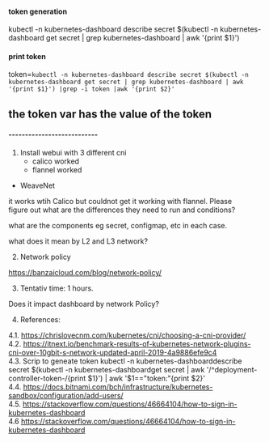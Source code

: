 #### token generation 
kubectl -n kubernetes-dashboard describe secret $(kubectl -n kubernetes-dashboard get secret | grep kubernetes-dashboard | awk '{print $1}')


#### print token
 token=`kubectl -n kubernetes-dashboard describe secret $(kubectl -n kubernetes-dashboard get secret | grep kubernetes-dashboard | awk '{print $1}') |grep -i token |awk '{print $2}'`
 
 ## the token var has the value of the token
 
#### ---------------------------

1. Install webui with 3 different cni 
	- calico worked 
	- flannel worked  
 - WeaveNet
 
it works wtih Calico but couldnot get it working with flannel. Please  
figure out what are the differences they need to run and conditions?

what are the components  eg secret, configmap, etc in each case.

 
what does it mean by L2 and L3 network?


2. Network policy 

https://banzaicloud.com/blog/network-policy/


3. Tentativ time: 1 hours. 

Does it impact dashboard by network Policy? 


4. References: 

4.1. https://chrislovecnm.com/kubernetes/cni/choosing-a-cni-provider/ \
4.2. https://itnext.io/benchmark-results-of-kubernetes-network-plugins-cni-over-10gbit-s-network-updated-april-2019-4a9886efe9c4 \
4.3. Scrip to geneate token
kubectl -n kubernetes-dashboarddescribe secret $(kubectl -n kubernetes-dashboardget secret | awk '/^deployment-controller-token-/{print $1}') | awk '$1=="token:"{print $2}' \
4.4. https://docs.bitnami.com/bch/infrastructure/kubernetes-sandbox/configuration/add-users/ \
4.5. https://stackoverflow.com/questions/46664104/how-to-sign-in-kubernetes-dashboard \
4.6 https://stackoverflow.com/questions/46664104/how-to-sign-in-kubernetes-dashboard
